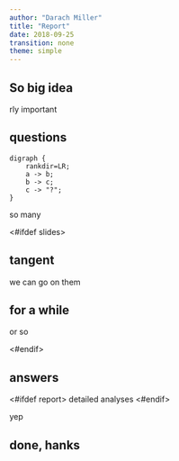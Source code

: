 ```yaml
---
author: "Darach Miller"
title: "Report"
date: 2018-09-25
transition: none
theme: simple
---
```


## So big idea

rly important

## questions

```graphviz
digraph {
    rankdir=LR;
    a -> b;
    b -> c;
    c -> "?";
}
```

so many

<#ifdef slides>
<section>

## tangent

we can go on them

## for a while

or so

</section>
<#endif>

## answers

<#ifdef report>
detailed analyses
<#endif>

yep

## done, hanks


